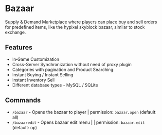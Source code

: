 # Bazaar

Supply & Demand Marketplace where players can place buy and sell orders for predefined items, like the hypixel skyblock
bazaar, similar to stock exchange.

## Features

- In‑Game Customization
- Cross-Server Synchronization without need of proxy plugin
- Categories with pagination and Product Searching
- Instant Buying / Instant Selling
- Instant Inventory Sell
- Different database types - MySQL / SQLite

## Commands

- `/bazaar` - Opens the bazaar to player | permission: `bazaar.open` (default: all)
- `/bazaaredit` - Opens bazaar edit menu | | permission: `bazaar.edit` (default: op)
